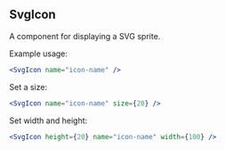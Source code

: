 ## SvgIcon

A component for displaying a SVG sprite.

Example usage:

```jsx
<SvgIcon name="icon-name" />
```

Set a size:

```jsx
<SvgIcon name="icon-name" size={20} />
```

Set width and height:

```jsx
<SvgIcon height={20} name="icon-name" width={100} />
```
